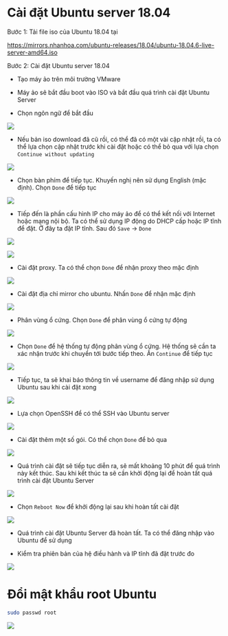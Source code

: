 # Cài đặt Ubuntu server 18.04 
Bước 1: Tải file iso của Ubuntu 18.04 tại

https://mirrors.nhanhoa.com/ubuntu-releases/18.04/ubuntu-18.04.6-live-server-amd64.iso

Bước 2: Cài đặt Ubuntu server 18.04
- Tạo máy ảo trên môi trường VMware
- Máy ảo sẽ bắt đầu boot vào ISO và bắt đầu quá trình cài đặt Ubuntu Server

- Chọn ngôn ngữ để bắt đầu

![](./images/ubuntu18-1.png)

- Nếu bản iso download đã cũ rồi, có thể đã có một vài cập nhật rồi, ta có thể lựa chọn cập nhật trước khi cài đặt hoặc có thể bỏ qua với lựa chọn `Continue without updating`

![](./images/ubuntu18-2.png)

- Chọn bàn phím để tiếp tục. Khuyến nghị nên sử dụng English (mặc định). Chọn `Done` để tiếp tục 

![](./images/ubuntu18-3.png)

- Tiếp đến là phần cấu hình IP cho máy ảo để có thể kết nối với Internet hoặc mạng nội bộ. Ta có thể sử dụng IP động do DHCP cấp hoặc IP tĩnh để đặt. Ở đây ta đặt IP tĩnh. Sau đó `Save` -> `Done`

![](./images/ubuntu18-4.png)

![](./images/ubuntu18-5.png)

- Cài đặt proxy. Ta có thể chọn `Done` để nhận proxy theo mặc định

![](./images/ubuntu18-6.png)

- Cài đặt địa chỉ mirror cho ubuntu. Nhấn `Done` để nhận mặc định

![](./images/ubuntu18-7.png)

- Phân vùng ổ cứng. Chọn `Done` để phân vùng ổ cứng tự động

![](./images/ubuntu18-8.png)

- Chọn `Done` để hệ thống tự động phân vùng ổ cứng. Hệ thống sẽ cần ta xác nhận trước khi chuyển tới bước tiếp theo. Ấn `Continue` để tiếp tục

![](./images/ubuntu18-9.png)

- Tiếp tục, ta sẽ khai báo thông tin về username để đăng nhập sử dụng Ubuntu sau khi cài đặt xong

![](./images/ubuntu18-10.png)

- Lựa chọn OpenSSH để có thể SSH vào Ubuntu server

![](./images/ubuntu18-11.png)

- Cài đặt thêm một số gói. Có thể chọn `Done` để bỏ qua

![](./images/ubuntu18-12.png)

- Quá trình cài đặt sẽ tiếp tục diễn ra, sẽ mất khoảng 10 phút để quá trình này kết thúc. Sau khi kết thúc ta sẽ cần khởi động lại để hoàn tất quá trình cài đặt Ubuntu Server

![](./images/ubuntu18-13.png)

- Chọn `Reboot Now` để khởi động lại sau khi hoàn tất cài đặt

![](./images/ubuntu18-14.png)

- Quá trình cài đặt Ubuntu Server đã hoàn tất. Ta có thể đăng nhập vào Ubuntu để sử dụng

- Kiểm tra phiên bản của hệ điều hành và IP tĩnh đã đặt trước đo

![](./images/ubuntu18-15.png)


# Đổi mật khẩu root Ubuntu 

```sh
sudo passwd root
```

![](./images/setpasswd.png)
